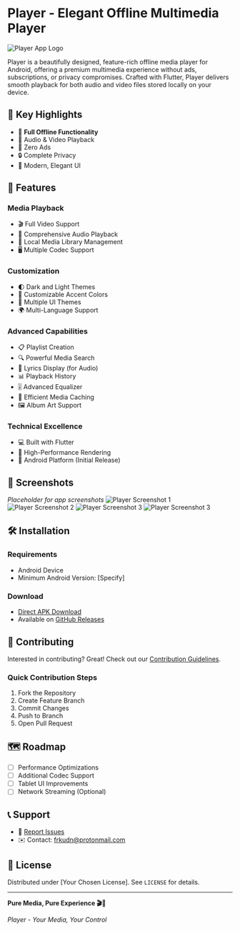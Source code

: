 # Player - Elegant Offline Multimedia Player

![Player App Logo](assets/svgs/logo.svg)

Player is a beautifully designed, feature-rich offline media player for Android, offering a premium multimedia experience without ads, subscriptions, or privacy compromises. Crafted with Flutter, Player delivers smooth playback for both audio and video files stored locally on your device.

## 🌟 Key Highlights

- 📱 **Full Offline Functionality**
- 🎵 Audio & Video Playback
- 🚫 Zero Ads
- 🔒 Complete Privacy
- 🎨 Modern, Elegant UI

## 🚀 Features

### Media Playback
- 🎬 Full Video Support
- 🎵 Comprehensive Audio Playback
- 📂 Local Media Library Management
- 🖥️ Multiple Codec Support

### Customization
- 🌓 Dark and Light Themes
- 🎨 Customizable Accent Colors
- 🌈 Multiple UI Themes
- 🌍 Multi-Language Support

### Advanced Capabilities
- 📋 Playlist Creation
- 🔍 Powerful Media Search
- 📝 Lyrics Display (for Audio)
- 📊 Playback History
- 🎚️ Advanced Equalizer
- 💾 Efficient Media Caching
- 🖼️ Album Art Support

### Technical Excellence
- 💻 Built with Flutter
- 🚀 High-Performance Rendering
- 📱 Android Platform (Initial Release)

## 📸 Screenshots

*Placeholder for app screenshots*
![Player Screenshot 1](assets/screenshot1.jpg)
![Player Screenshot 2](assets/screenshot2.jpg)
![Player Screenshot 3](assets/screenshot3.jpg)
![Player Screenshot 3](assets/screenshot4.jpg)

## 🛠 Installation

### Requirements
- Android Device
- Minimum Android Version: [Specify]

### Download
- [Direct APK Download](link-to-release)
- Available on [GitHub Releases](link-to-releases)

## 🤝 Contributing

Interested in contributing? Great! Check out our [Contribution Guidelines](CONTRIBUTING.md).

### Quick Contribution Steps
1. Fork the Repository
2. Create Feature Branch
3. Commit Changes
4. Push to Branch
5. Open Pull Request

## 🗺️ Roadmap
- [ ] Performance Optimizations
- [ ] Additional Codec Support
- [ ] Tablet UI Improvements
- [ ] Network Streaming (Optional)

## 📞 Support

- 🐛 [Report Issues](https://github.com/frkudn/player/issues)
- ✉️ Contact: [frkudn@protonmail.com](mailto:frkudn@protonmail.com)

## 📄 License

Distributed under [Your Chosen License]. See `LICENSE` for details.

---

**Pure Media, Pure Experience 🎬🎵**

*Player - Your Media, Your Control*

